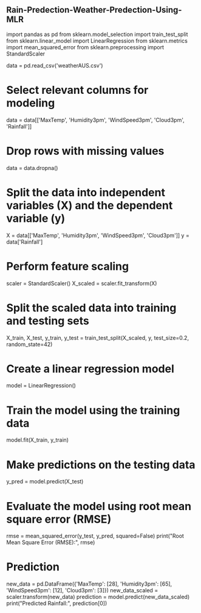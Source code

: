 ## Rain-Predection-Weather-Predection-Using-MLR

import pandas as pd
from sklearn.model_selection import train_test_split
from sklearn.linear_model import LinearRegression
from sklearn.metrics import mean_squared_error
from sklearn.preprocessing import StandardScaler


data = pd.read_csv('weatherAUS.csv')

# Select relevant columns for modeling
data = data[['MaxTemp', 'Humidity3pm', 'WindSpeed3pm', 'Cloud3pm', 'Rainfall']]

# Drop rows with missing values
data = data.dropna()

# Split the data into independent variables (X) and the dependent variable (y)
X = data[['MaxTemp', 'Humidity3pm', 'WindSpeed3pm', 'Cloud3pm']]
y = data['Rainfall']

# Perform feature scaling
scaler = StandardScaler()
X_scaled = scaler.fit_transform(X)

# Split the scaled data into training and testing sets
X_train, X_test, y_train, y_test = train_test_split(X_scaled, y, test_size=0.2, random_state=42)

# Create a linear regression model
model = LinearRegression()

# Train the model using the training data
model.fit(X_train, y_train)

# Make predictions on the testing data
y_pred = model.predict(X_test)

# Evaluate the model using root mean square error (RMSE)
rmse = mean_squared_error(y_test, y_pred, squared=False)
print("Root Mean Square Error (RMSE):", rmse)

# Prediction
new_data = pd.DataFrame({'MaxTemp': [28], 'Humidity3pm': [65], 'WindSpeed3pm': [12], 'Cloud3pm': [3]})
new_data_scaled = scaler.transform(new_data)
prediction = model.predict(new_data_scaled)
print("Predicted Rainfall:", prediction[0])
